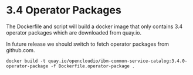 # 3.4 Operator Packages

The Dockerfile and script will build a docker image that only contains 3.4 operator packages which are downloaded from quay.io.

In future release we should switch to fetch operator packages from github.com.


```
docker build -t quay.io/opencloudio/ibm-common-service-catalog:3.4.0-operator-package -f Dockerfile.operator-package .
```
